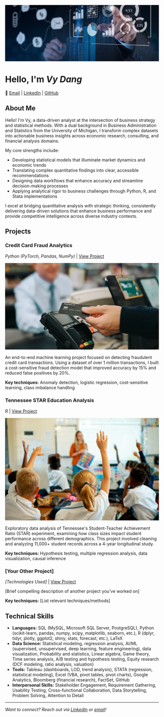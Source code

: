 <div class="banner">
  <img src="/images/analytics_banner.jpg" alt="Data Analysis Banner">
</div>

<style>
  .banner {
    width: 100%;
    margin-bottom: 20px;
    overflow: hidden;
    max-height: 250px;
  }
  .banner img {
    width: 100%;
    object-fit: cover;
  }
</style>

# Hello, I'm ***Vy Dang***

📍 [Email](mailto:vykdang@gmail.com) | [LinkedIn](https://www.linkedin.com/in/khanh-vy-dang/) | [GitHub](https://github.com/vydang02)

## About Me

Hello! I'm Vy, a data-driven analyst at the intersection of business strategy and statistical methods. With a dual background in Business Administration and Statistics from the University of Michigan, I transform complex datasets into actionable business insights across economic research, consulting, and financial analysis domains.

My core strengths include:

* Developing statistical models that illuminate market dynamics and economic trends
* Translating complex quantitative findings into clear, accessible recommendations
* Designing data workflows that enhance accuracy and streamline decision-making processes
* Applying analytical rigor to business challenges through Python, R, and Stata implementations

I excel at bridging quantitative analysis with strategic thinking, consistently delivering data-driven solutions that enhance business performance and provide competitive intelligence across diverse industry contexts.

## Projects

### Credit Card Fraud Analytics
*Python (PyTorch, Pandas, NumPy)* | [View Project](https://github.com/vydang02/STATS-507-Credit-Card-Fraud-Detection-NLP-Model)

![](/images/credit_card_fraud.jpg)


An end-to-end machine learning project focused on detecting fraudulent credit card transactions. Using a dataset of over 1 million transactions, I built a cost-sensitive fraud detection model that improved accuracy by 15% and reduced false positives by 20%.

**Key techniques:** Anomaly detection, logistic regression, cost-sensitive learning, class imbalance handling

### Tennessee STAR Education Analysis
*R* | [View Project](https://github.com/vydang02/Tennessee-STAR-EDA-Project)

![](/images/class-project.jpg)

Exploratory data analysis of Tennessee's Student-Teacher Achievement Ratio (STAR) experiment, examining how class sizes impact student performance across different demographics. This project involved cleaning and analyzing 11,000+ student records across a 4-year longitudinal study.

**Key techniques:** Hypothesis testing, multiple regression analysis, data visualization, causal inference

### [Your Other Project]
*[Technologies Used]* | [View Project](#)

[Brief compelling description of another project you've worked on]

**Key techniques:** [List relevant techniques/methods]

## Technical Skills

- **Languages:** SQL (MySQL, Microsoft SQL Server, PostgreSQL), Python (scikit-learn, pandas, numpy, scipy, matplotlib, seaborn, etc.), R (dplyr, tidyr, plotly, ggplot2, shiny, stats, forecast, etc.), LaTeX
- **Data Science:** Statistical modeling, regression analysis, AI/ML (supervised, unsupervised, deep learning, feature engineering), data visualization, Probability and statistics, Linear algebra, Game theory, Time series analysis, A/B testing and hypothesis testing, Equity research (DCF modeling, ratio analysis, valuation)
- **Tools:** Tableau (dashboards, LOD, trend analysis), STATA (regression, statistical modeling), Excel (VBA, pivot tables, pivot charts), Google Analytics, Bloomberg (financial research), FactSet, GitHub
- **Interpersonal Skills:** Stakeholder Engagement, Requirement Gathering, Usability Testing, Cross-functional Collaboration, Data Storytelling, Problem Solving, Attention to Detail

---

*Want to connect? Reach out via [LinkedIn](https://www.linkedin.com/in/khanh-vy-dang/) or [email](mailto:vykdang@gmail.com)!*
